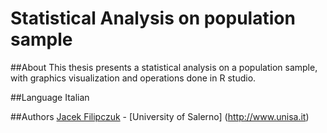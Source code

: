 Statistical Analysis on population sample
===========================

##About
This thesis presents a statistical analysis on a population sample, with graphics visualization and operations done in R studio.

##Language
Italian

##Authors
[Jacek Filipczuk](https://github.com/jacekfilipczuk) - [University of Salerno] (http://www.unisa.it)
